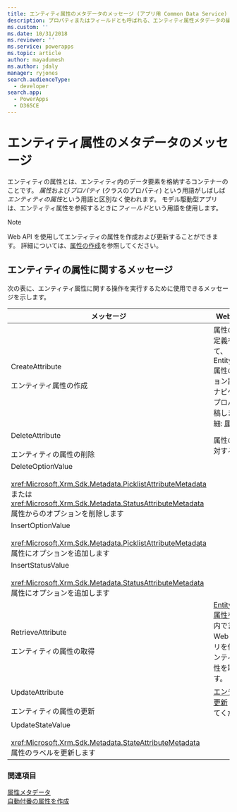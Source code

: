 ```yaml
---
title: エンティティ属性のメタデータのメッセージ (アプリ用 Common Data Service) | Microsoft Docs
description: プロパティまたはフィールドとも呼ばれる、エンティティ属性メタデータの編集に使用されるメッセージについて。
ms.custom: ''
ms.date: 10/31/2018
ms.reviewer: ''
ms.service: powerapps
ms.topic: article
author: mayadumesh
ms.author: jdaly
manager: ryjones
search.audienceType:
  - developer
search.app:
  - PowerApps
  - D365CE
---
```

# <a name="entity-attribute-metadata-messages"></a>エンティティ属性のメタデータのメッセージ

<!-- 
Was Mike Carter
https://docs.microsoft.com/en-us/dynamics365/customer-engagement/developer/entity-attribute-metadata-messages -->

エンティティの属性とは、エンティティ内のデータ要素を格納するコンテナーのことです。 *属性*および*プロパティ* (クラスのプロパティ) という用語がしばしば*エンティティの属性*という用語と区別なく使われます。 モデル駆動型アプリは、エンティティ属性を参照するときに*フィールド*という用語を使用します。  

> [!NOTE]
> Web API を使用してエンティティの属性を作成および更新することができます。 詳細については、[属性の作成](webapi/create-update-entity-definitions-using-web-api.md#create-attributes)を参照してください。

## <a name="entity-attribute-messages"></a>エンティティの属性に関するメッセージ  
 次の表に、エンティティ属性に関する操作を実行するために使用できるメッセージを示します。  
  
|メッセージ|Web API 操作|SDK アセンブリ|   
|-------------|-----------------|-----------------|  
|CreateAttribute</br></br>エンティティ属性の作成|属性の JSON 定義を使用して、EntityMetadata 属性のコレクション評価されたナビゲーション プロパティに投稿します。 詳細: [属性の作成](webapi/create-update-entity-definitions-using-web-api.md#create-attributes)|<xref:Microsoft.Xrm.Sdk.Messages.CreateAttributeRequest>| 
|DeleteAttribute</br></br>エンティティの属性の削除|属性の URL の対する削除。|<xref:Microsoft.Xrm.Sdk.Messages.DeleteAttributeRequest>|  
|DeleteOptionValue</br></br><xref:Microsoft.Xrm.Sdk.Metadata.PicklistAttributeMetadata> または <xref:Microsoft.Xrm.Sdk.Metadata.StatusAttributeMetadata> 属性からのオプションを削除します|<xref href="Microsoft.Dynamics.CRM.DeleteOptionValue?text=DeleteOptionValue Action" />|<xref:Microsoft.Xrm.Sdk.Messages.DeleteOptionValueRequest>|  
|InsertOptionValue</br></br><xref:Microsoft.Xrm.Sdk.Metadata.PicklistAttributeMetadata> 属性にオプションを追加します|<xref href="Microsoft.Dynamics.CRM.InsertOptionValue?text=InsertOptionValue Action" />|<xref:Microsoft.Xrm.Sdk.Messages.InsertOptionValueRequest>|<xref:Microsoft.Xrm.Sdk.Metadata.PicklistAttributeMetadata> 属性にオプションを追加します。|  
|InsertStatusValue</br></br><xref:Microsoft.Xrm.Sdk.Metadata.StatusAttributeMetadata> 属性にオプションを追加します|<xref href="Microsoft.Dynamics.CRM.InsertStatusValue?text=InsertStatusValue Action" />|<xref:Microsoft.Xrm.Sdk.Messages.InsertStatusValueRequest>|  |<xref:Microsoft.Xrm.Sdk.Metadata.PicklistAttributeMetadata> 属性内のオプションの順序を変更します|<xref href="Microsoft.Dynamics.CRM.OrderOption?text=OrderOption Action" />|<xref:Microsoft.Xrm.Sdk.Messages.OrderOptionRequest>|  
|RetrieveAttribute</br></br>エンティティの属性の取得|[EntityMetadata 属性をクエリ](webapi/query-metadata-web-api.md#bkmk_queryAttributesexample) 内で言及された Web API クエリを使用してエンティティの属性を取得します。|<xref:Microsoft.Xrm.Sdk.Messages.RetrieveAttributeRequest>|  
|UpdateAttribute</br></br>エンティティの属性の更新|[エンティティの更新](webapi/create-update-entity-definitions-using-web-api.md#update-entities) を参照してください|<xref:Microsoft.Xrm.Sdk.Messages.UpdateAttributeRequest>|  
|UpdateStateValue</br></br><xref:Microsoft.Xrm.Sdk.Metadata.StateAttributeMetadata> 属性のラベルを更新します|<xref href="Microsoft.Dynamics.CRM.UpdateStateValue?text=UpdateStateValue Action" />|<xref:Microsoft.Xrm.Sdk.Messages.UpdateStateValueRequest>|  

### <a name="see-also"></a>関連項目  

[属性メタデータ](entity-attribute-metadata.md)<br />
[自動付番の属性を作成](create-auto-number-attributes.md)<br />
<!-- TODO: [Work with Attributes](org-service/work-attribute-metadata.md)<br />
[Sample: Work with Attributes](org-service/sample-work-attribute-metadata.md) -->